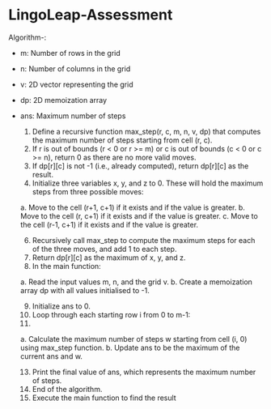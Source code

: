 # LingoLeap-Assessment
Algorithm-:
- m: Number of rows in the grid
- n: Number of columns in the grid
- v: 2D vector representing the grid
- dp: 2D memoization array
- ans: Maximum number of steps
  1. Define a recursive function max_step(r, c, m, n, v, dp) that computes the maximum
    number of steps starting from cell (r, c).
  2. If r is out of bounds (r < 0 or r >= m) or c is out of bounds (c < 0 or c >= n), return 0 as
    there are no more valid moves.
  3. If dp[r][c] is not -1 (i.e., already computed), return dp[r][c] as the result.
  4. Initialize three variables x, y, and z to 0. These will hold the maximum steps from three
    possible moves:

    a. Move to the cell (r+1, c+1) if it exists and if the value is greater.
    b. Move to the cell (r, c+1) if it exists and if the value is greater.
    c. Move to the cell (r-1, c+1) if it exists and if the value is greater.
  
  6. Recursively call max_step to compute the maximum steps for each of the three moves,
    and add 1 to each step.
  7. Return dp[r][c] as the maximum of x, y, and z.
  8. In the main function:
  
    a. Read the input values m, n, and the grid v.
    b. Create a memoization array dp with all values initialised to -1.
  
  9. Initialize ans to 0.
  10. Loop through each starting row i from 0 to m-1:
  11. 
    a. Calculate the maximum number of steps w starting from cell (i, 0) using max_step
      function.
    b. Update ans to be the maximum of the current ans and w.

  13. Print the final value of ans, which represents the maximum number of steps.
  14. End of the algorithm.
  15. Execute the main function to find the result
